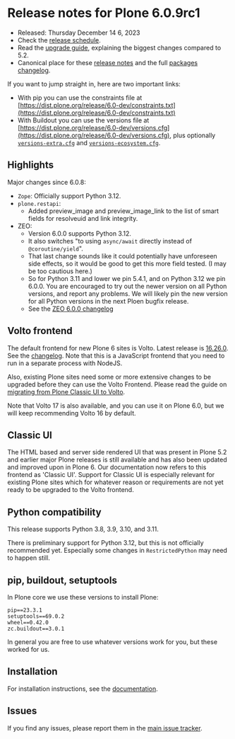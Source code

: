 # Release notes for Plone 6.0.9rc1

* Released: Thursday December 14 6, 2023
* Check the [release schedule](https://plone.org/download/release-schedule).
* Read the [upgrade guide](https://6.docs.plone.org/upgrade/index.html), explaining the biggest changes compared to 5.2.
* Canonical place for these [release notes](https://dist.plone.org/release/6.0-dev/RELEASE-NOTES.md) and the full [packages changelog](https://dist.plone.org/release/6.0-dev/changelog.txt).

If you want to jump straight in, here are two important links:

* With pip you can use the constraints file at [https://dist.plone.org/release/6.0-dev/constraints.txt](https://dist.plone.org/release/6.0-dev/constraints.txt)
* With Buildout you can use the versions file at [https://dist.plone.org/release/6.0-dev/versions.cfg](https://dist.plone.org/release/6.0-dev/versions.cfg), plus optionally [`versions-extra.cfg`](https://dist.plone.org/release/6.0-dev/versions-extra.cfg) and [`versions-ecosystem.cfg`](https://dist.plone.org/release/6.0-dev/versions-ecosystem.cfg).


## Highlights

Major changes since 6.0.8:

* `Zope`: Officially support Python 3.12.
* `plone.restapi`:
  - Added preview_image and preview_image_link to the list of smart fields for resolveuid and link integrity.
* ZEO:
  - Version 6.0.0 supports Python 3.12.
  - It also switches "to using `async/await` directly instead of `@coroutine/yield`".
  - That last change sounds like it could potentially have unforeseen side effects, so it would be good to get this more field tested.
    (I may be too cautious here.)
  - So for Python 3.11 and lower we pin 5.4.1, and on Python 3.12 we pin 6.0.0.
    You are encouraged to try out the newer version on all Python versions, and report any problems.
    We will likely pin the new version for all Python versions in the next Ploen bugfix release.
  - See the [ZEO 6.0.0 changelog](https://github.com/zopefoundation/ZEO/blob/6.0.0/CHANGES.rst)

## Volto frontend

The default frontend for new Plone 6 sites is Volto. Latest release is [16.26.0](https://www.npmjs.com/package/@plone/volto/v/16.26.0).  See the [changelog](https://github.com/plone/volto/blob/16.26.0/CHANGELOG.md).
Note that this is a JavaScript frontend that you need to run in a separate process with NodeJS.

Also, existing Plone sites need some or more extensive changes to be upgraded before they can use the Volto Frontend. Please read the guide on [migrating from Plone Classic UI to Volto](https://6.docs.plone.org/backend/upgrading/version-specific-migration/migrate-to-volto.html).

Note that Volto 17 is also available, and you can use it on Plone 6.0, but we will keep recommending Volto 16 by default.


## Classic UI

The HTML based and server side rendered UI that was present in Plone 5.2 and earlier major Plone releases is still available and has also been updated and improved upon in Plone 6.  Our documentation now refers to this frontend as 'Classic UI'.  Support for Classic UI is especially relevant for existing Plone sites which for whatever reason or requirements are not yet ready to be upgraded to the Volto frontend.


## Python compatibility

This release supports Python 3.8, 3.9, 3.10, and 3.11.

There is preliminary support for Python 3.12, but this is not officially recommended yet.  Especially some changes in `RestrictedPython` may need to happen still.


## pip, buildout, setuptools

In Plone core we use these versions to install Plone:

```
pip==23.3.1
setuptools==69.0.2
wheel==0.42.0
zc.buildout==3.0.1
```

In general you are free to use whatever versions work for you, but these worked for us.


## Installation

For installation instructions, see the [documentation](https://6.docs.plone.org/install/index.html).


## Issues

If you find any issues, please report them in the [main issue tracker](https://github.com/plone/Products.CMFPlone/issues).
